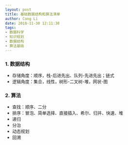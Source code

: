 ```yaml
---
layout: post
title: 基础数据结构和算法清单
author: Cong Li
date: 2018-11-30 12:11:30
tags: 
- 数据科学
- 知识规划
- 数据结构
- 算法基础
---
```

### 1. 数据结构

  * 存储角度：顺序，栈-后进先出、队列-先进先出；链式
  * 逻辑角度：集合，线性，树形-二叉树-堆，网状-图

### 2. 算法

  * 查找：顺序、二分
  * 排序：冒泡、简单选择、直接插入、希尔、归并、快速、堆
  * 递归
  * 分治
  * 动态规划
  * 回溯